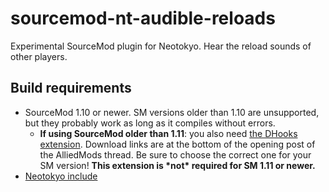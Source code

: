 # sourcemod-nt-audible-reloads
Experimental SourceMod plugin for Neotokyo. Hear the reload sounds of other players.

## Build requirements
* SourceMod 1.10 or newer. SM versions older than 1.10 are unsupported, but they probably work as long as it compiles without errors.
  * **If using SourceMod older than 1.11**: you also need [the DHooks extension](https://forums.alliedmods.net/showpost.php?p=2588686). Download links are at the bottom of the opening post of the AlliedMods thread. Be sure to choose the correct one for your SM version!
  **This extension is \*not\* required for SM 1.11 or newer.**
* [Neotokyo include](https://github.com/softashell/sourcemod-nt-include)
